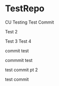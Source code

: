 # TestRepo
CU Testing
Test Commit


Test 2

Test 3
Test 4

commit test

commmit
test


test commit pt 2


test commit 
